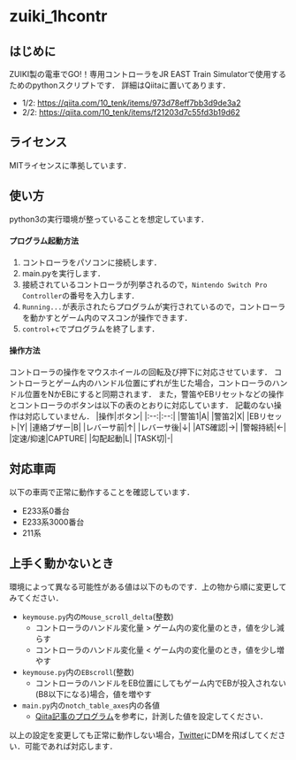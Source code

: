 # zuiki_1hcontr
## はじめに
ZUIKI製の電車でGO!！専用コントローラをJR EAST Train Simulatorで使用するためのpythonスクリプトです．
詳細はQiitaに置いてあります．
- 1/2: https://qiita.com/10_tenk/items/973d78eff7bb3d9de3a2
- 2/2: https://qiita.com/10_tenk/items/f21203d7c55fd3b19d62
## ライセンス
MITライセンスに準拠しています．
## 使い方
python3の実行環境が整っていることを想定しています．
#### プログラム起動方法
1. コントローラをパソコンに接続します．
2. main.pyを実行します．
3. 接続されているコントローラが列挙されるので，`Nintendo Switch Pro Controller`の番号を入力します．
4. `Running...`が表示されたらプログラムが実行されているので，コントローラを動かすとゲーム内のマスコンが操作できます．
5. `control`+`c`でプログラムを終了します．
#### 操作方法
コントローラの操作をマウスホイールの回転及び押下に対応させています．
コントローラとゲーム内のハンドル位置にずれが生じた場合，コントローラのハンドル位置をNかEBにすると同期されます．
また，警笛やEBリセットなどの操作とコントローラのボタンは以下の表のとおりに対応しています．
記載のない操作は対応していません．
|操作|ボタン|
|:--:|:--:|
|警笛1|A|
|警笛2|X|
|EBリセット|Y|
|連絡ブザー|B|
|レバーサ前|↑|
|レバーサ後|↓|
|ATS確認|→|
|警報持続|←|
|定速/抑速|CAPTURE|
|勾配起動|L|
|TASK切|-|
## 対応車両
以下の車両で正常に動作することを確認しています．
- E233系0番台
- E233系3000番台
- 211系
## 上手く動かないとき
環境によって異なる可能性がある値は以下のものです．上の物から順に変更してみてください．
- `keymouse.py`内の`Mouse_scroll_delta`(整数)
  - コントローラのハンドル変化量 > ゲーム内の変化量のとき，値を少し減らす
  - コントローラのハンドル変化量 < ゲーム内の変化量のとき，値を少し増やす
- `keymouse.py`内の`EBscroll`(整数)
  - コントローラのハンドルをEB位置にしてもゲーム内でEBが投入されない(B8以下になる)場合，値を増やす
- `main.py`内の`notch_table_axes`内の各値
  - [Qiita記事のプログラム](https://qiita.com/10_tenk/items/973d78eff7bb3d9de3a2#%E3%83%9E%E3%82%B9%E3%82%B3%E3%83%B3%E4%BD%8D%E7%BD%AE%E3%82%92%E5%8F%96%E5%BE%97%E3%81%99%E3%82%8B)を参考に，計測した値を設定してください．

以上の設定を変更しても正常に動作しない場合，[Twitter](https://twitter.com/10_tenk)にDMを飛ばしてください．可能であれば対応します．

